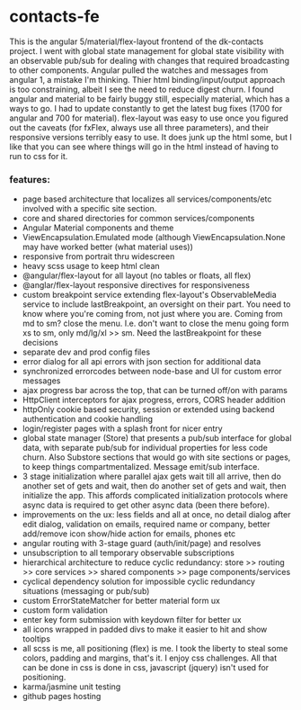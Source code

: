 # contacts-fe

This is the angular 5/material/flex-layout frontend of the dk-contacts project. I went with global state management for global state visibility with an observable pub/sub for dealing with changes that required broadcasting to other components. Angular pulled the watches and messages from angular 1, a mistake I'm thinking. Thier html binding/input/output approach is too constraining, albeit I see the need to reduce digest churn. I found angular and material to be fairly buggy still, especially material, which has a ways to go. I had to update constantly to get the latest bug fixes (1700 for angular and 700 for material). flex-layout was easy to use once you figured out the caveats (for fxFlex, always use all three parameters), and their responsive versions terribly easy to use. It does junk up the html some, but I like that you can see where things will go in the html instead of having to run to css for it.
  
### features:  
* page based architecture that localizes all services/components/etc involved with a specific site section.
* core and shared directories for common services/components
* Angular Material components and theme
* ViewEncapsulation.Emulated mode (although ViewEncapsulation.None may have worked better (what material uses))
* responsive from portrait thru widescreen
* heavy scss usage to keep html clean
* @angular/flex-layout for all layout (no tables or floats, all flex)
* @anglar/flex-layout responsive directives for responsiveness 
* custom breakpoint service extending flex-layout's ObservableMedia service to include lastBreakpoint, an oversight on their part. You need to know where you're coming from, not just where you are. Coming from md to sm? close the menu. I.e. don't want to close the menu going form xs to sm, only md/lg/xl >> sm. Need the lastBreakpoint for these decisions
* separate dev and prod config files
* error dialog for all api errors with json section for additional data
* synchronized errorcodes between node-base and UI for custom error messages
* ajax progress bar across the top, that can be turned off/on with params
* HttpClient interceptors for ajax progress, errors, CORS header addition
* httpOnly cookie based security, session or extended using backend authentication and cookie handling
* login/register pages with a splash front for nicer entry
* global state manager (Store) that presents a pub/sub interface for global data, with separate pub/sub for individual properties for less code churn. Also Substore sections that would go with site sections or pages, to keep things compartmentalized. Message emit/sub interface.
* 3 stage initialization where parallel ajax gets wait till all arrive, then do another set of gets and wait, then do another set of gets and wait, then initialize the app. This affords complicated initialization protocols where async data is required to get other async data (been there before).
* improvements on the ux: less fields and all at once, no detail dialog after edit dialog, validation on emails, required name or company, better add/remove icon show/hide action for emails, phones etc
* angular routing with 3-stage guard (auth/init/page) and resolves
* unsubscription to all temporary observable subscriptions
* hierarchical architecture to reduce cyclic redundancy: store >> routing >> core services >> shared components >> page components/services
* cyclical dependency solution for impossible cyclic redundancy situations (messaging or pub/sub)
* custom ErrorStateMatcher for better material form ux
* custom form validation
* enter key form submission with keydown filter for better ux
* all icons wrapped in padded divs to make it easier to hit and show tooltips
* all scss is me, all positioning (flex) is me. I took the liberty to steal some colors, padding and margins, that's it. I enjoy css challenges. All that can be done in css is done in css, javascript (jquery) isn't used for positioning.
* karma/jasmine unit testing
* github pages hosting
 

  

